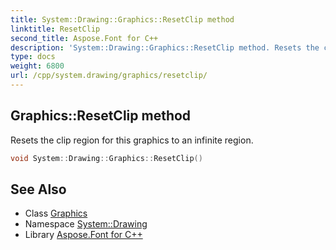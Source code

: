 ```yaml
---
title: System::Drawing::Graphics::ResetClip method
linktitle: ResetClip
second_title: Aspose.Font for C++
description: 'System::Drawing::Graphics::ResetClip method. Resets the clip region for this graphics to an infinite region in C++.'
type: docs
weight: 6800
url: /cpp/system.drawing/graphics/resetclip/
---
```

## Graphics::ResetClip method


Resets the clip region for this graphics to an infinite region.

```cpp
void System::Drawing::Graphics::ResetClip()
```

## See Also

* Class [Graphics](../)
* Namespace [System::Drawing](../../)
* Library [Aspose.Font for C++](../../../)
